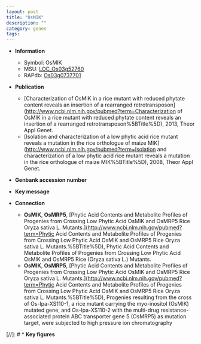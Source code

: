 ```yaml
---
layout: post
title: "OsMIK"
description: ""
category: genes
tags: 
---
```


* **Information**  
    + Symbol: OsMIK  
    + MSU: [LOC_Os03g52760](http://rice.uga.edu/cgi-bin/ORF_infopage.cgi?orf=LOC_Os03g52760)  
    + RAPdb: [Os03g0737701](http://rapdb.dna.affrc.go.jp/viewer/gbrowse_details/irgsp1?name=Os03g0737701)  

* **Publication**  
    + [Characterization of OsMIK in a rice mutant with reduced phytate content reveals an insertion of a rearranged retrotransposon](http://www.ncbi.nlm.nih.gov/pubmed?term=Characterization of OsMIK in a rice mutant with reduced phytate content reveals an insertion of a rearranged retrotransposon%5BTitle%5D), 2013, Theor Appl Genet.
    + [Isolation and characterization of a low phytic acid rice mutant reveals a mutation in the rice orthologue of maize MIK](http://www.ncbi.nlm.nih.gov/pubmed?term=Isolation and characterization of a low phytic acid rice mutant reveals a mutation in the rice orthologue of maize MIK%5BTitle%5D), 2008, Theor Appl Genet.

* **Genbank accession number**  

* **Key message**  

* **Connection**  
    + __OsMIK__, __OsMRP5__, [Phytic Acid Contents and Metabolite Profiles of Progenies from Crossing Low Phytic Acid OsMIK and OsMRP5 Rice Oryza sativa L. Mutants.](http://www.ncbi.nlm.nih.gov/pubmed?term=Phytic Acid Contents and Metabolite Profiles of Progenies from Crossing Low Phytic Acid OsMIK and OsMRP5 Rice Oryza sativa L. Mutants.%5BTitle%5D), Phytic Acid Contents and Metabolite Profiles of Progenies from Crossing Low Phytic Acid OsMIK and OsMRP5 Rice (Oryza sativa L.) Mutants.
    + __OsMIK__, __OsMRP5__, [Phytic Acid Contents and Metabolite Profiles of Progenies from Crossing Low Phytic Acid OsMIK and OsMRP5 Rice Oryza sativa L. Mutants.](http://www.ncbi.nlm.nih.gov/pubmed?term=Phytic Acid Contents and Metabolite Profiles of Progenies from Crossing Low Phytic Acid OsMIK and OsMRP5 Rice Oryza sativa L. Mutants.%5BTitle%5D),  Progenies resulting from the cross of Os-lpa-XS110-1, a rice mutant carrying the myo-inositol (OsMIK) mutated gene, and Os-lpa-XS110-2 with the multi-drug resistance-associated protein ABC transporter gene 5 (OsMRP5) as mutation target, were subjected to high pressure ion chromatography

[//]: # * **Key figures**  


